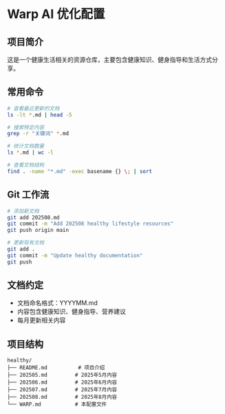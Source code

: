 # Warp AI 优化配置

## 项目简介
这是一个健康生活相关的资源仓库，主要包含健康知识、健身指导和生活方式分享。

## 常用命令
```bash
# 查看最近更新的文档
ls -lt *.md | head -5

# 搜索特定内容
grep -r "关键词" *.md

# 统计文档数量
ls *.md | wc -l

# 查看文档结构
find . -name "*.md" -exec basename {} \; | sort
```

## Git 工作流
```bash
# 添加新文档
git add 202508.md
git commit -m "Add 202508 healthy lifestyle resources"
git push origin main

# 更新现有文档
git add .
git commit -m "Update healthy documentation"
git push
```

## 文档约定
- 文档命名格式：YYYYMM.md
- 内容包含健康知识、健身指导、营养建议
- 每月更新相关内容

## 项目结构
```
healthy/
├── README.md          # 项目介绍
├── 202505.md         # 2025年5月内容
├── 202506.md         # 2025年6月内容
├── 202507.md         # 2025年7月内容
├── 202508.md         # 2025年8月内容
└── WARP.md           # 本配置文件
```
